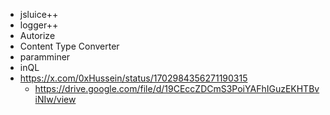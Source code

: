 - jsluice++
- logger++
- Autorize
- Content Type Converter
- paramminer
- inQL
- https://x.com/0xHussein/status/1702984356271190315
  - https://drive.google.com/file/d/19CEccZDCmS3PoiYAFhIGuzEKHTBviNIw/view
